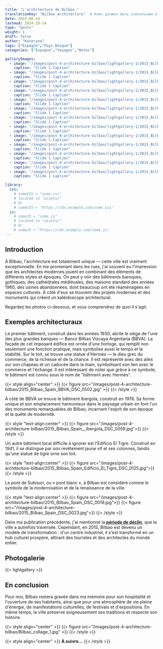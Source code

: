 ```yaml
---
title: "L'architecture de Bilbao."
translationKey: "Bilbao_architecture"  # Ключ должен быть уникальным и постоянным
date: 2015-06-14
lastmod: 2024-10-14
type: "posts"
weight: 1
draft: false
author: "Kateryna"
tags: ["Espagne","Pays Basque"]
categories: ["Espagne","Voyages","Notes"]

galleryImages:
  - image: "/images/post-4-architecture-bilbao/lightgallery-1/2015_Bilbao_Spain_DSC_0042.jpg"
    caption: "Slide 1 Caption"
  - image: "/images/post-4-architecture-bilbao/lightgallery-1/2015_Bilbao_Spain_DSC_0007.jpg"
    caption: "Slide 1 Caption"
  - image: "/images/post-4-architecture-bilbao/lightgallery-1/2015_Bilbao_Spain_DSC_0560.jpg"
    caption: "Slide 1 Caption"
  - image: "/images/post-4-architecture-bilbao/lightgallery-1/2015_Bilbao_Spain_DSC_0013.jpg"
    caption: "Slide 1 Caption"
  - image: "/images/post-4-architecture-bilbao/lightgallery-1/2015_Bilbao_Spain_DSC_0001.jpg"
    caption: "Slide 1 Caption"
  - image: "/images/post-4-architecture-bilbao/lightgallery-1/2015_Bilbao_Spain_DSC_0056.jpg"
    caption: "Slide 1 Caption"
  - image: "/images/post-4-architecture-bilbao/lightgallery-1/2015_Bilbao_Spain_DSC_0102.jpg"
    caption: "Slide 1 Caption"
  - image: "/images/post-4-architecture-bilbao/lightgallery-1/2015_Bilbao_Spain_DSC_0115.jpg"
    caption: "Slide 1 Caption"
  - image: "/images/post-4-architecture-bilbao/lightgallery-1/2015_Bilbao_Spain_DSC_0126.jpg"
    caption: "Slide 1 Caption"
  - image: "/images/post-4-architecture-bilbao/lightgallery-1/2015_Bilbao_Spain_DSC_0136.jpg"
    caption: "Slide 1 Caption"
  - image: "/images/post-4-architecture-bilbao/lightgallery-1/2015_Bilbao_Spain_DSC_0511.jpg"
    caption: "Slide 1 Caption"
  - image: "/images/post-4-architecture-bilbao/lightgallery-1/2015_Bilbao_Spain_DSC_0012.jpg"
    caption: "Slide 1 Caption"
  - image: "/images/post-4-architecture-bilbao/lightgallery-1/2015_Bilbao_Spain_IMG_1526.jpg"
    caption: "Slide 1 Caption"

library:
  css:
    # someCSS = "some.css"
    # located in "assets/"
    # Or
    # someCSS = "https://cdn.example.com/some.css"
  js:
    # someJS = "some.js"
    # located in "assets/"
    # Or
    # someJS = "https://cdn.example.com/some.js"
---
```

## Introduction 

À Bilbao, l'architecture est totalement unique — cette ville est vraiment exceptionnelle. En me promenant dans les rues, j'ai souvent eu l'impression que les architectes modernes jouent en combinant des éléments de différents styles et époques. On peut y voir des bâtiments baroques, gothiques, des cathédrales médiévales, des maisons standard des années 1960, des usines abandonnées, dont beaucoup ont été réaménagées en espaces culturels. À côté d'eux se trouvent des projets modernes et des monuments qui créent un kaléidoscope architectural.

Regardez les photos ci-dessous, et vous comprendrez de quoi il s'agit.

## Exemples architecturaux

Le premier bâtiment, construit dans les années 1930, abrite le siège de l'une des plus grandes banques — Banco Bilbao Vizcaya Argentaria (BBVA). La façade de cet imposant édifice est ornée d'une horloge, qui remplit non seulement une fonction pratique, mais symbolise aussi le temps et la stabilité. Sur le toit, se trouve une statue d'Hermès — le dieu grec du commerce, de la richesse et de la chance. Il est représenté avec des ailes sur son chapeau et un caducée dans la main, symbolisant son lien avec le commerce et l'échange. Il est intéressant de noter que grâce à ce symbole, le bâtiment est connu sous le nom de "bâtiment avec Hermès".

{{< style align="center" >}}
{{< figure src="/images/post-4-architecture-bilbao/2015_Bilbao_Spain_BBVA_DSC_0502.jpg" >}}
{{< /style >}}
<br>

À côté de BBVA se trouve le bâtiment Ibergola, construit en 1976. Sa forme unique et son emplacement harmonieux dans le paysage urbain en font l'un des monuments remarquables de Bilbao, incarnant l'esprit de son époque et la quête de modernité.

{{< style "text-align:center" >}}
{{< figure src="/images/post-4-architecture-bilbao/2015_Bilbao_Spain__Ibergola_DSC_0059.jpg">}}
{{< /style >}}
<br>

Un autre bâtiment local difficile à ignorer est l'Edificio El Tigre. Construit en 1941, il se distingue par son revêtement jaune vif et ses colonnes, tandis qu'une statue de tigre orne son toit. 

{{< style "text-align:center" >}}
{{< figure src="/images/post-4-architecture-bilbao/2015_Bilbao_Spain_Edificio_El_Tigre_DSC_0125.jpg">}}
{{< /style >}}
<br>

Le pont de Subisuri, ou « pont blanc », à Bilbao est considéré comme le symbole de la modernisation et de la renaissance de la ville. 

{{< style "text-align:center" >}}
{{< figure src="/images/post-4-architecture-bilbao/2015_Bilbao_Spain_DSC_0019.jpg">}}
{{< figure src="/images/post-4-architecture-bilbao/2015_Bilbao_Spain_DSC_0023.jpg">}}
{{< /style >}}
<br>

Dans ma publication précédente, j'ai mentionné la **[période de déclin](https://katerynadutykh.github.io/madamedutykh/fr/posts/bilbao/)**, que la ville a autrefois traversée. Cependant, en 2015, Bilbao est devenu un modèle de transformation : d'un centre industriel, il s'est transformé en un hub culturel prospère, attirant des touristes et des architectes du monde entier. 

## Photogalerie

{{< lightgallery >}}
<br>

## En conclusion

Pour moi, Bilbao restera gravée dans ma mémoire pour son hospitalité et l'ouverture de ses habitants, ainsi que pour une atmosphère de vie pleine d'énergie, de manifestations culturelles, de festivals et d'expositions. En même temps, la ville préserve soigneusement ses traditions et respecte son histoire.

{{< style align="center" >}}
{{< figure src="/images/post-4-architecture-bilbao/Bilbao_collage_1.jpg" >}}
{{< /style >}}
<br>

{{< style align="center" >}} 
<strong>À suivre...</strong>
{{< /style >}}  